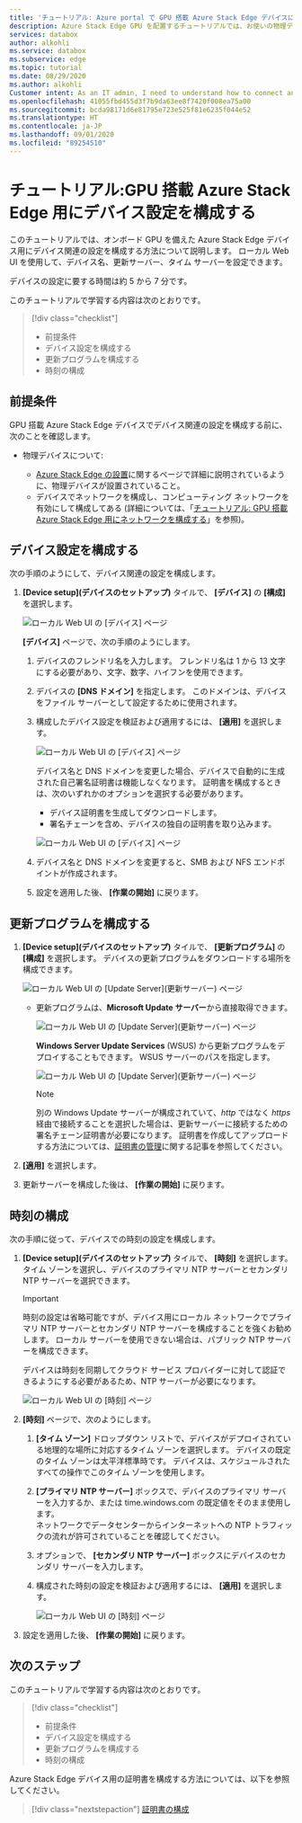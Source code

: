 ```yaml
---
title: 'チュートリアル: Azure portal で GPU 搭載 Azure Stack Edge デバイスに接続し、それを構成およびアクティブ化する | Microsoft Docs'
description: Azure Stack Edge GPU を配置するチュートリアルでは、お使いの物理デバイスを接続し、設定し、アクティブにする方法について説明します。
services: databox
author: alkohli
ms.service: databox
ms.subservice: edge
ms.topic: tutorial
ms.date: 08/29/2020
ms.author: alkohli
Customer intent: As an IT admin, I need to understand how to connect and activate Azure Stack Edge so I can use it to transfer data to Azure.
ms.openlocfilehash: 41055fbd455d3f7b9da63ee8f7420f008ea75a00
ms.sourcegitcommit: bcda98171d6e81795e723e525f81e6235f044e52
ms.translationtype: HT
ms.contentlocale: ja-JP
ms.lasthandoff: 09/01/2020
ms.locfileid: "89254510"
---
```

# <a name="tutorial-configure-device-settings-for-azure-stack-edge-with-gpu"></a>チュートリアル:GPU 搭載 Azure Stack Edge 用にデバイス設定を構成する

このチュートリアルでは、オンボード GPU を備えた Azure Stack Edge デバイス用にデバイス関連の設定を構成する方法について説明します。 ローカル Web UI を使用して、デバイス名、更新サーバー、タイム サーバーを設定できます。

デバイスの設定に要する時間は約 5 から 7 分です。

このチュートリアルで学習する内容は次のとおりです。

> [!div class="checklist"]
>
> * 前提条件
> * デバイス設定を構成する
> * 更新プログラムを構成する 
> * 時刻の構成

## <a name="prerequisites"></a>前提条件

GPU 搭載 Azure Stack Edge デバイスでデバイス関連の設定を構成する前に、次のことを確認します。

* 物理デバイスについて:

    - [Azure Stack Edge の設置](azure-stack-edge-gpu-deploy-install.md)に関するページで詳細に説明されているように、物理デバイスが設置されていること。
    - デバイスでネットワークを構成し、コンピューティング ネットワークを有効にして構成してある (詳細については、「[チュートリアル: GPU 搭載 Azure Stack Edge 用にネットワークを構成する](azure-stack-edge-gpu-deploy-configure-network-compute-web-proxy.md)」を参照)。


## <a name="configure-device-settings"></a>デバイス設定を構成する

次の手順のようにして、デバイス関連の設定を構成します。
 
1. **[Device setup]\(デバイスのセットアップ\)** タイルで、 **[デバイス]** の **[構成]** を選択します。

    ![ローカル Web UI の [デバイス] ページ](./media/azure-stack-edge-gpu-deploy-set-up-device-update-time/device-1.png)

    **[デバイス]** ページで、次の手順のようにします。

    1. デバイスのフレンドリ名を入力します。 フレンドリ名は 1 から 13 文字にする必要があり、文字、数字、ハイフンを使用できます。

    2. デバイスの **[DNS ドメイン]** を指定します。 このドメインは、デバイスをファイル サーバーとして設定するために使用されます。

    3. 構成したデバイス設定を検証および適用するには、 **[適用]** を選択します。

        ![ローカル Web UI の [デバイス] ページ](./media/azure-stack-edge-gpu-deploy-set-up-device-update-time/device-2.png)

        デバイス名と DNS ドメインを変更した場合、デバイスで自動的に生成された自己署名証明書は機能しなくなります。 証明書を構成するときは、次のいずれかのオプションを選択する必要があります。 
        
        - デバイス証明書を生成してダウンロードします。 
        - 署名チェーンを含め、デバイスの独自の証明書を取り込みます。
    

        ![ローカル Web UI の [デバイス] ページ](./media/azure-stack-edge-gpu-deploy-set-up-device-update-time/device-3.png)

    4. デバイス名と DNS ドメインを変更すると、SMB および NFS エンドポイントが作成されます。  

    5. 設定を適用した後、 **[作業の開始]** に戻ります。

## <a name="configure-update"></a>更新プログラムを構成する

1. **[Device setup]\(デバイスのセットアップ\)** タイルで、 **[更新プログラム]** の **[構成]** を選択します。 デバイスの更新プログラムをダウンロードする場所を構成できます。  

    ![ローカル Web UI の [Update Server]\(更新サーバー\) ページ](./media/azure-stack-edge-gpu-deploy-set-up-device-update-time/update-1.png)

    - 更新プログラムは、**Microsoft Update サーバー**から直接取得できます。

        ![ローカル Web UI の [Update Server]\(更新サーバー\) ページ](./media/azure-stack-edge-gpu-deploy-set-up-device-update-time/update-2.png)

        **Windows Server Update Services** (WSUS) から更新プログラムをデプロイすることもできます。 WSUS サーバーのパスを指定します。
        
        ![ローカル Web UI の [Update Server]\(更新サーバー\) ページ](./media/azure-stack-edge-gpu-deploy-set-up-device-update-time/update-3.png)

        > [!NOTE] 
        > 別の Windows Update サーバーが構成されていて、*http* ではなく *https* 経由で接続することを選択した場合は、更新サーバーに接続するための署名チェーン証明書が必要になります。 証明書を作成してアップロードする方法については、[証明書の管理](azure-stack-edge-j-series-manage-certificates.md)に関する記事を参照してください。 

2. **[適用]** を選択します。
3. 更新サーバーを構成した後は、 **[作業の開始]** に戻ります。
    

## <a name="configure-time"></a>時刻の構成

次の手順に従って、デバイスでの時刻の設定を構成します。 

1. **[Device setup]\(デバイスのセットアップ\)** タイルで、 **[時刻]** を選択します。 タイム ゾーンを選択し、デバイスのプライマリ NTP サーバーとセカンダリ NTP サーバーを選択できます。  

    > [!IMPORTANT]
    > 時刻の設定は省略可能ですが、デバイス用にローカル ネットワークでプライマリ NTP サーバーとセカンダリ NTP サーバーを構成することを強くお勧めします。 ローカル サーバーを使用できない場合は、パブリック NTP サーバーを構成できます。
    
    デバイスは時刻を同期してクラウド サービス プロバイダーに対して認証できるようにする必要があるため、NTP サーバーが必要になります。

    ![ローカル Web UI の [時刻] ページ](./media/azure-stack-edge-gpu-deploy-set-up-device-update-time/time-1.png)

2. **[時刻]** ページで、次のようにします。
    
    1. **[タイム ゾーン]** ドロップダウン リストで、デバイスがデプロイされている地理的な場所に対応するタイム ゾーンを選択します。
        デバイスの既定のタイム ゾーンは太平洋標準時です。 デバイスは、スケジュールされたすべての操作でこのタイム ゾーンを使用します。

    2. **[プライマリ NTP サーバー]** ボックスで、デバイスのプライマリ サーバーを入力するか、または time.windows.com の既定値をそのまま使用します。  
        ネットワークでデータセンターからインターネットへの NTP トラフィックの流れが許可されていることを確認してください。

    3. オプションで、 **[セカンダリ NTP サーバー]** ボックスにデバイスのセカンダリ サーバーを入力します。

    4. 構成された時刻の設定を検証および適用するには、 **[適用]** を選択します。

        ![ローカル Web UI の [時刻] ページ](./media/azure-stack-edge-gpu-deploy-set-up-device-update-time/time-2.png)

3. 設定を適用した後、 **[作業の開始]** に戻ります。



## <a name="next-steps"></a>次のステップ

このチュートリアルで学習する内容は次のとおりです。

> [!div class="checklist"]
>
> * 前提条件
> * デバイス設定を構成する
> * 更新プログラムを構成する 
> * 時刻の構成

Azure Stack Edge デバイス用の証明書を構成する方法については、以下を参照してください。

> [!div class="nextstepaction"]
> [証明書の構成](./azure-stack-edge-gpu-deploy-configure-certificates.md)

